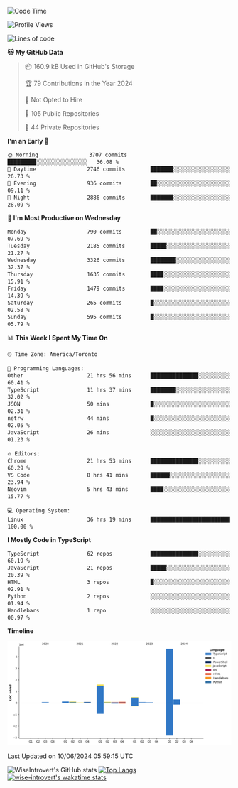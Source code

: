 <!--START_SECTION:waka-->
![Code Time](http://img.shields.io/badge/Code%20Time-1%2C692%20hrs%2058%20mins-blue)

![Profile Views](http://img.shields.io/badge/Profile%20Views-5-blue)

![Lines of code](https://img.shields.io/badge/From%20Hello%20World%20I%27ve%20Written-7.7%20million%20lines%20of%20code-blue)

**🐱 My GitHub Data** 

> 📦 160.9 kB Used in GitHub's Storage 
 > 
> 🏆 79 Contributions in the Year 2024
 > 
> 🚫 Not Opted to Hire
 > 
> 📜 105 Public Repositories 
 > 
> 🔑 44 Private Repositories 
 > 
**I'm an Early 🐤** 

```text
🌞 Morning                3707 commits        █████████░░░░░░░░░░░░░░░░   36.08 % 
🌆 Daytime                2746 commits        ███████░░░░░░░░░░░░░░░░░░   26.73 % 
🌃 Evening                936 commits         ██░░░░░░░░░░░░░░░░░░░░░░░   09.11 % 
🌙 Night                  2886 commits        ███████░░░░░░░░░░░░░░░░░░   28.09 % 
```
📅 **I'm Most Productive on Wednesday** 

```text
Monday                   790 commits         ██░░░░░░░░░░░░░░░░░░░░░░░   07.69 % 
Tuesday                  2185 commits        █████░░░░░░░░░░░░░░░░░░░░   21.27 % 
Wednesday                3326 commits        ████████░░░░░░░░░░░░░░░░░   32.37 % 
Thursday                 1635 commits        ████░░░░░░░░░░░░░░░░░░░░░   15.91 % 
Friday                   1479 commits        ████░░░░░░░░░░░░░░░░░░░░░   14.39 % 
Saturday                 265 commits         █░░░░░░░░░░░░░░░░░░░░░░░░   02.58 % 
Sunday                   595 commits         █░░░░░░░░░░░░░░░░░░░░░░░░   05.79 % 
```


📊 **This Week I Spent My Time On** 

```text
🕑︎ Time Zone: America/Toronto

💬 Programming Languages: 
Other                    21 hrs 56 mins      ███████████████░░░░░░░░░░   60.41 % 
TypeScript               11 hrs 37 mins      ████████░░░░░░░░░░░░░░░░░   32.02 % 
JSON                     50 mins             █░░░░░░░░░░░░░░░░░░░░░░░░   02.31 % 
netrw                    44 mins             █░░░░░░░░░░░░░░░░░░░░░░░░   02.05 % 
JavaScript               26 mins             ░░░░░░░░░░░░░░░░░░░░░░░░░   01.23 % 

🔥 Editors: 
Chrome                   21 hrs 53 mins      ███████████████░░░░░░░░░░   60.29 % 
VS Code                  8 hrs 41 mins       ██████░░░░░░░░░░░░░░░░░░░   23.94 % 
Neovim                   5 hrs 43 mins       ████░░░░░░░░░░░░░░░░░░░░░   15.77 % 

💻 Operating System: 
Linux                    36 hrs 19 mins      █████████████████████████   100.00 % 
```

**I Mostly Code in TypeScript** 

```text
TypeScript               62 repos            ███████████████░░░░░░░░░░   60.19 % 
JavaScript               21 repos            █████░░░░░░░░░░░░░░░░░░░░   20.39 % 
HTML                     3 repos             █░░░░░░░░░░░░░░░░░░░░░░░░   02.91 % 
Python                   2 repos             ░░░░░░░░░░░░░░░░░░░░░░░░░   01.94 % 
Handlebars               1 repo              ░░░░░░░░░░░░░░░░░░░░░░░░░   00.97 % 
```



**Timeline**

![Lines of Code chart](https://raw.githubusercontent.com/wise-introvert/wise-introvert/master/assets/bar_graph.png)


 Last Updated on 10/06/2024 05:59:15 UTC
<!--END_SECTION:waka-->

![WiseIntrovert's GitHub stats](https://github-readme-stats.vercel.app/api?username=wise-introvert&count_private=true&show_icons=true)
[![Top Langs](https://github-readme-stats.vercel.app/api/top-langs/?username=wise-introvert&langs_count=10)](https://github.com/anuraghazra/github-readme-stats)
[![wise-introvert's wakatime stats](https://github-readme-stats.vercel.app/api/wakatime?username=wiseintrovert)](https://github.com/anuraghazra/github-readme-stats)
